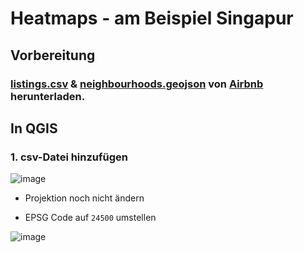 # Heatmaps - am Beispiel Singapur


## Vorbereitung
### [listings.csv](https://github.com/s92854/DTM/files/11849362/listings.csv) & [neighbourhoods.geojson](https://github.com/s92854/DTM/files/11849370/neighbourhoods.zip) von [Airbnb](http://insideairbnb.com/get-the-data/) herunterladen.

## In QGIS

### 1. csv-Datei hinzufügen
![image](https://github.com/s92854/DTM/assets/134683810/0a9fd00c-aff5-41ff-8e5b-d148b8d01264)
* Projektion noch nicht ändern

* EPSG Code auf ```24500``` umstellen

![image](https://github.com/s92854/DTM/assets/134683810/8c7dd1f2-ef70-4c54-9ac2-4953260dc8d2)

